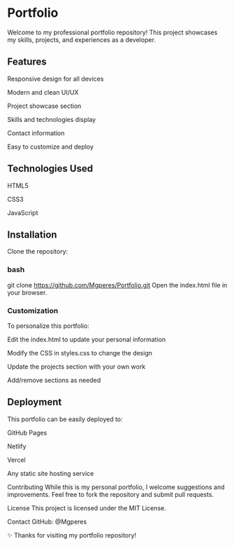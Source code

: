 # Portfolio

Welcome to my professional portfolio repository! This project showcases my skills, projects, and experiences as a developer.

## Features
Responsive design for all devices

Modern and clean UI/UX

Project showcase section

Skills and technologies display

Contact information

Easy to customize and deploy

## Technologies Used
HTML5

CSS3

JavaScript

## Installation
Clone the repository:

### bash
git clone https://github.com/Mgperes/Portfolio.git
Open the index.html file in your browser.

### Customization
To personalize this portfolio:

Edit the index.html to update your personal information

Modify the CSS in styles.css to change the design

Update the projects section with your own work

Add/remove sections as needed

## Deployment
This portfolio can be easily deployed to:

GitHub Pages

Netlify

Vercel

Any static site hosting service

Contributing
While this is my personal portfolio, I welcome suggestions and improvements. Feel free to fork the repository and submit pull requests.

License
This project is licensed under the MIT License.

Contact
GitHub: @Mgperes


✨ Thanks for visiting my portfolio repository!
